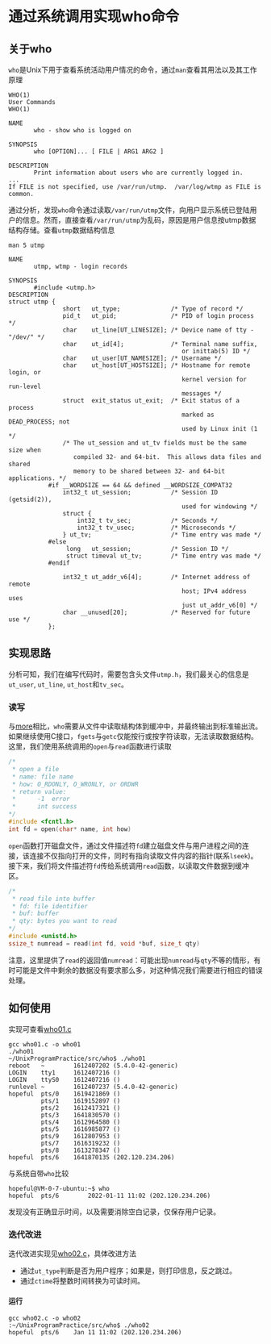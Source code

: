 # 通过系统调用实现who命令

## 关于who

`who`是Unix下用于查看系统活动用户情况的命令，通过`man`查看其用法以及其工作原理

``` shell
WHO(1)                                                                                                       User Commands                                                                                                       WHO(1)

NAME
       who - show who is logged on

SYNOPSIS
       who [OPTION]... [ FILE | ARG1 ARG2 ]

DESCRIPTION
       Print information about users who are currently logged in.
...
If FILE is not specified, use /var/run/utmp.  /var/log/wtmp as FILE is common.
```
 
通过分析，发现`who`命令通过读取`/var/run/utmp`文件，向用户显示系统已登陆用户的信息。然而，直接查看`/var/run/utmp`为乱码，原因是用户信息按utmp数据结构存储。查看`utmp`数据结构信息

``` shell
man 5 utmp

NAME
       utmp, wtmp - login records

SYNOPSIS
       #include <utmp.h>
DESCRIPTION
struct utmp {
               short   ut_type;              /* Type of record */
               pid_t   ut_pid;               /* PID of login process */
               char    ut_line[UT_LINESIZE]; /* Device name of tty - "/dev/" */
               char    ut_id[4];             /* Terminal name suffix,
                                                or inittab(5) ID */
               char    ut_user[UT_NAMESIZE]; /* Username */
               char    ut_host[UT_HOSTSIZE]; /* Hostname for remote login, or
                                                kernel version for run-level
                                                messages */
               struct  exit_status ut_exit;  /* Exit status of a process
                                                marked as DEAD_PROCESS; not
                                                used by Linux init (1 */
               /* The ut_session and ut_tv fields must be the same size when
                  compiled 32- and 64-bit.  This allows data files and shared
                  memory to be shared between 32- and 64-bit applications. */
           #if __WORDSIZE == 64 && defined __WORDSIZE_COMPAT32
               int32_t ut_session;           /* Session ID (getsid(2)),
                                                used for windowing */
               struct {
                   int32_t tv_sec;           /* Seconds */
                   int32_t tv_usec;          /* Microseconds */
               } ut_tv;                      /* Time entry was made */
           #else
                long   ut_session;           /* Session ID */
                struct timeval ut_tv;        /* Time entry was made */
           #endif

               int32_t ut_addr_v6[4];        /* Internet address of remote
                                                host; IPv4 address uses
                                                just ut_addr_v6[0] */
               char __unused[20];            /* Reserved for future use */
           };
```

## 实现思路

分析可知，我们在编写代码时，需要包含头文件`utmp.h`，我们最关心的信息是`ut_user`, `ut_line`, `ut_host`和`tv_sec`。

### 读写

与[more](../more)相比，`who`需要从文件中读取结构体到缓冲中，并最终输出到标准输出流。如果继续使用C接口，`fgets`与`getc`仅能按行或按字符读取，无法读取数据结构。这里，我们使用系统调用的`open`与`read`函数进行读取

``` c
/* 
 * open a file
 * name: file name
 * how: O_RDONLY, O_WRONLY, or ORDWR
 * return value: 
 *      -1  error
 *      int success 
*/
#include <fcntl.h>
int fd = open(char* name, int how)
```

`open`函数打开磁盘文件，通过文件描述符`fd`建立磁盘文件与用户进程之间的连接，该连接不仅指向打开的文件，同时有指向读取文件内容的指针(联系`lseek`)。接下来，我们将文件描述符`fd`传给系统调用`read`函数，以读取文件数据到缓冲区。

``` c
/*
 * read file into buffer
 * fd: file identifier
 * buf: buffer
 * qty: bytes you want to read
*/
#include <unistd.h>
ssize_t numread = read(int fd, void *buf, size_t qty)
```
注意，这里提供了`read`的返回值`numread`：可能出现`numread`与`qty`不等的情形，有时可能是文件中剩余的数据没有要求那么多，对这种情况我们需要进行相应的错误处理。

## 如何使用

实现可查看[who01.c](./who01.c)
``` shell
gcc who01.c -o who01
./who01
~/UnixProgramPractice/src/who$ ./who01
reboot   ~        1612407202 (5.4.0-42-generic)
LOGIN    tty1     1612407216 ()
LOGIN    ttyS0    1612407216 ()
runlevel ~        1612407237 (5.4.0-42-generic)
hopeful  pts/0    1619421869 ()
         pts/1    1619152897 ()
         pts/2    1612417321 ()
         pts/3    1641830570 ()
         pts/4    1612964580 ()
         pts/5    1616985877 ()
         pts/9    1612807953 ()
         pts/7    1616319232 ()
         pts/8    1613278347 ()
hopeful  pts/6    1641870135 (202.120.234.206)
```

与系统自带`who`比较

``` shell
hopeful@VM-0-7-ubuntu:~$ who
hopeful  pts/6        2022-01-11 11:02 (202.120.234.206)
```
发现没有正确显示时间，以及需要消除空白记录，仅保存用户记录。

### 迭代改进

迭代改进实现见[who02.c](./who02.c)，具体改进方法

- 通过`ut_type`判断是否为用户程序；如果是，则打印信息，反之跳过。
- 通过`ctime`将整数时间转换为可读时间。

#### 运行

``` shell
gcc who02.c -o who02
:~/UnixProgramPractice/src/who$ ./who02
hopeful  pts/6    Jan 11 11:02 (202.120.234.206)
```